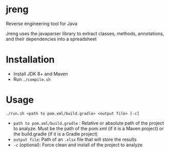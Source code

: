 # jreng
Reverse engineering tool for Java

Jreng uses the javaparser library to extract classes, methods, annotations, and their dependencies into a spreadsheet

# Installation 
* Install JDK 8+ and Maven
* Run `./compile.sh`

# Usage
`./run.sh <path to pom.xml/build.gradle> <output file> [-c]`

* `path to pom.xml/build.gradle` : Relative or absolute path of the project to analyze. Must be the path of the pom.xml (if it is a Maven project) or the build.gradle (if it is a Gradle project)
* `output file`: Path of an `.xlsx` file that will store the results
* `-c` (optional): Force clean and install of the project to analyze
